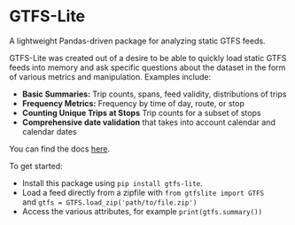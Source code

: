 # GTFS-Lite
A lightweight Pandas-driven package for analyzing static GTFS feeds.

GTFS-Lite was created out of a desire to be able to quickly load static GTFS
feeds into memory and ask specific questions about the dataset in the form of
various metrics and manipulation. Examples include:

* **Basic Summaries:** Trip counts, spans, feed validity, distributions of trips
* **Frequency Metrics:** Frequency by time of day, route, or stop
* **Counting Unique Trips at Stops** Trip counts for a subset of stops
* **Comprehensive date validation** that takes into account calendar and calendar dates

You can find the docs [here](https://gtfs-lite.readthedocs.io/).

To get started:
* Install this package using `pip install gtfs-lite`.
* Load a feed directly from a zipfile with `from gtfslite import GTFS`  
and `gtfs = GTFS.load_zip('path/to/file.zip')`
* Access the various attributes, for example `print(gtfs.summary())`